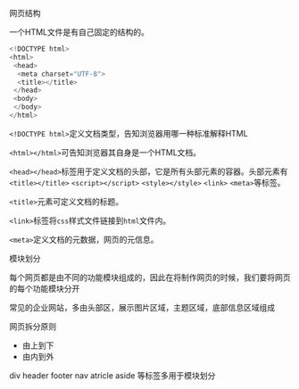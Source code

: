 网页结构

一个HTML文件是有自己固定的结构的。

```js
<!DOCTYPE html>
<html>
 <head>
  <meta charset="UTF-8">
  <title></title>
 </head>
 <body>
 </body>
</html>
```

`<!DOCTYPE html>`定义文档类型，告知浏览器用哪一种标准解释HTML

`<html></html>`可告知浏览器其自身是一个HTML文档。

`<head></head>`标签用于定义文档的头部，它是所有头部元素的容器。头部元素有`<title></title>`
`<script></script>` `<style></style>` `<link>` `<meta>`等标签。

`<title>`元素可定义文档的标题。

`<link>`标签将`css`样式文件链接到`html`文件内。

`<meta>`定义文档的元数据，网页的元信息。

模块划分

每个网页都是由不同的功能模块组成的，因此在将制作网页的时候，我们要将网页的每个功能模块分开

常见的企业网站，多由头部区，展示图片区域，主题区域，底部信息区域组成

网页拆分原则

- 由上到下
- 由内到外

div header footer nav atricle aside 等标签多用于模块划分